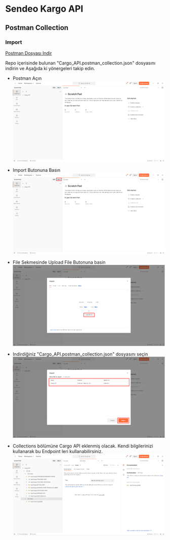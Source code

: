 # Sendeo Kargo API
## Postman Collection

### Import

[Postman Dosyası Indir](Cargo_API.postman_collection.json)

Repo içerisinde bulunan "Cargo_API.postman_collection.json" dosyasını indirin ve Aşağıda ki yönergeleri takip edin.


* Postman Açın
![](Screenshot_1.png)

* Import Butonuna Basın
![](Screenshot_2.png)

* File Sekmesinde Upload File Butonuna basin
![](Screenshot_3.png)

* Indirdiğiniz "Cargo_API.postman_collection.json" dosyasını seçin
![](Screenshot_4.png)

* Collections bölümüne Cargo API eklenmiş olacak. Kendi bilgilerinizi kullanarak bu Endpoint leri kullanabilirsiniz.
![](Screenshot_5.png)



